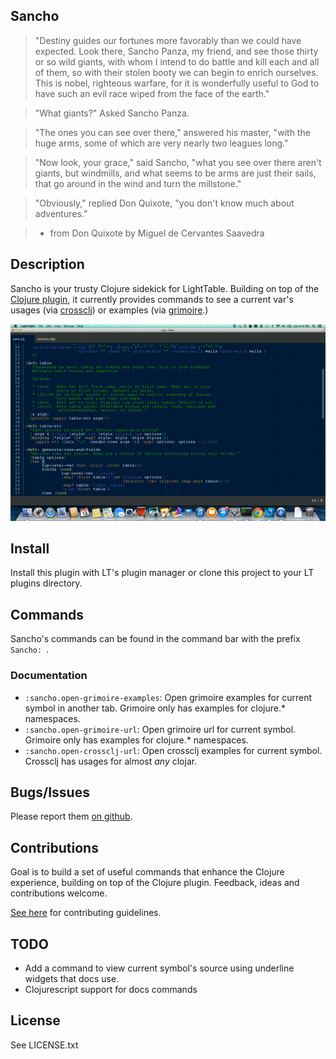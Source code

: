 ## Sancho

> "Destiny guides our fortunes more favorably than we could have expected. Look there, Sancho Panza, my friend, and see those thirty or so wild giants, with whom I intend to do battle and kill each and all of them, so with their stolen booty we can begin to enrich ourselves. This is nobel, righteous warfare, for it is wonderfully useful to God to have such an evil race wiped from the face of the earth."

> "What giants?" Asked Sancho Panza.

> "The ones you can see over there," answered his master, "with the huge arms, some of which are very nearly two leagues long."

> "Now look, your grace," said Sancho, "what you see over there aren't giants, but windmills, and what seems to be arms are just their sails, that go around in the wind and turn the millstone."

> "Obviously," replied Don Quixote, "you don't know much about adventures.”

> * from Don Quixote by Miguel de Cervantes Saavedra

## Description

Sancho is your trusty Clojure sidekick for LightTable. Building on top of the [Clojure plugin](https://github.com/LightTable/Clojure), it currently provides commands to see a current var's usages (via [crossclj](http://crossclj.info/)) or examples (via [grimoire](http://grimoire.arrdem.com/).)

![Usage Example](example.gif)

## Install

Install this plugin with LT's plugin manager or clone this project to your LT
plugins directory.

## Commands

Sancho's commands can be found in the command bar with the prefix `Sancho: `.

### Documentation

* `:sancho.open-grimoire-examples`: Open grimoire examples for current symbol in another tab. Grimoire only has examples for clojure.* namespaces.
* `:sancho.open-grimoire-url`: Open grimoire url for current symbol. Grimoire only has examples for clojure.* namespaces.
* `:sancho.open-crossclj-url`: Open crossclj examples for current symbol. Crossclj has usages for almost _any_ clojar.

## Bugs/Issues

Please report them [on github](http://github.com/cldwalker/Sancho/issues).

## Contributions

Goal is to build a set of useful commands that enhance the Clojure experience, building on top of the Clojure plugin. Feedback, ideas and contributions welcome.

[See here](http://tagaholic.me/contributing.html) for contributing guidelines.

## TODO
* Add a command to view current symbol's source using underline widgets that docs use.
* Clojurescript support for docs commands

## License
See LICENSE.txt
